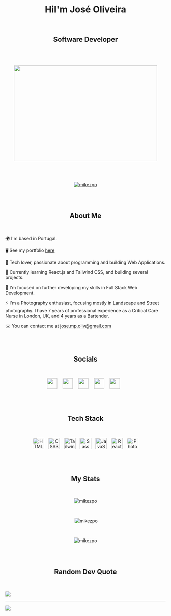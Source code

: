 <h1 align="center">Hi<img src="https://user-images.githubusercontent.com/18350557/176309783-0785949b-9127-417c-8b55-ab5a4333674e.gif" alt="">I'm José Oliveira</h1>

<br>

<h2 align="center">Software Developer</h2>

<br>
<br>
<br>

<div align="center">
  <img src="https://media.giphy.com/media/dWesBcTLavkZuG35MI/giphy.gif" width="450" height="300"/>
</div>

<br>
<br>
<br>

<p align="center"> <a href="https://twitter.com/mikezpo" target="blank"><img src="https://img.shields.io/twitter/follow/mikezpo?logo=twitter&style=for-the-badge" alt="mikezpo" /></a> </p>

<br>
<br>

<h2 align="center">About Me</h2>

<br>

  🌍 I'm based in Portugal.

  🖥️ See my portfolio [here](https://joseoliveira.netlify.app/)

  🚀 Tech lover, passionate about programming and building Web Applications.

  🧠 Currently learning React.js and Tailwind CSS, and building several projects.

  🤝 I'm focused on further developing my skills in Full Stack Web Development.

  ⚡ I'm a Photography enthusiast, focusing mostly in Landscape and Street photography. I have 7 years of professional experience as a Critical Care Nurse in London, UK, and 4 years as a Bartender.

  ✉️ You can contact me at jose.mp.oliv@gmail.com

<br>
<br>

<h2 align="center">Socials</h2>

<br>

  <p align="center">
  <a href="https://www.linkedin.com/in/jose-oliveira-735835216/" target="_blank" rel="noreferrer"><img src="https://raw.githubusercontent.com/danielcranney/readme-generator/main/public/icons/socials/linkedin.svg" width="32" height="32" /></a> &#8196&#8196
  <a href="https://www.twitter.com/Mikezpo" target="_blank" rel="noreferrer"><img src="https://raw.githubusercontent.com/danielcranney/readme-generator/main/public/icons/socials/twitter.svg" width="32" height="32" /></a> &#8196&#8196
  <a href="https://discord.com/users/Mikezpo#5697" target="_blank" rel="noreferrer"><img src="https://raw.githubusercontent.com/danielcranney/readme-generator/main/public/icons/socials/discord.svg" width="32" height="32" /></a> &#8196&#8196
  <a href="https://www.codepen.io/Mikezpo" target="_blank" rel="noreferrer"><img src="https://raw.githubusercontent.com/danielcranney/readme-generator/main/public/icons/socials/codepen-dark.svg" width="32" height="32" /></a> &#8196&#8196
  <a href="http://www.instagram.com/oliveira_zm/" target="_blank" rel="noreferrer"><img src="https://raw.githubusercontent.com/danielcranney/readme-generator/main/public/icons/socials/instagram.svg" width="32" height="32" /></a> &#8196&#8196
  </p>

<br>
<br>

<h2 align="center">Tech Stack</h2>

<br>

<p align="center">
  <a href="https://developer.mozilla.org/en-US/docs/Glossary/HTML5" target="_blank" rel="noreferrer"><img src="https://raw.githubusercontent.com/danielcranney/readme-generator/main/public/icons/skills/html5-colored.svg" width="36" height="36" alt="HTML5" /></a>&#8196&#8196
  <a href="https://www.w3.org/TR/CSS/#css" target="_blank" rel="noreferrer"><img src="https://raw.githubusercontent.com/danielcranney/readme-generator/main/public/icons/skills/css3-colored.svg" width="36" height="36" alt="CSS3" /></a>&#8196&#8196
  <a href="https://tailwindcss.com/" target="_blank" rel="noreferrer"><img src="https://raw.githubusercontent.com/danielcranney/readme-generator/main/public/icons/skills/tailwindcss-colored.svg" width="36" height="36" alt="TailwindCSS" /></a>&#8196&#8196
  <a href="https://sass-lang.com/" target="_blank" rel="noreferrer"><img src="https://raw.githubusercontent.com/danielcranney/readme-generator/main/public/icons/skills/sass-colored.svg" width="36" height="36" alt="Sass" /></a>&#8196&#8196
  <a href="https://developer.mozilla.org/en-US/docs/Web/JavaScript" target="_blank" rel="noreferrer"><img src="https://raw.githubusercontent.com/danielcranney/readme-generator/main/public/icons/skills/javascript-colored.svg" width="36" height="36" alt="JavaScript" /></a>&#8196&#8196
  <a href="https://reactjs.org/" target="_blank" rel="noreferrer"><img src="https://raw.githubusercontent.com/danielcranney/readme-generator/main/public/icons/skills/react-colored.svg" width="36" height="36" alt="React" /></a>&#8196&#8196
  <a href="https://www.adobe.com/uk/products/photoshop.html" target="_blank" rel="noreferrer"><img src="https://raw.githubusercontent.com/danielcranney/readme-generator/main/public/icons/skills/photoshop-colored-dark.svg" width="36" height="36" alt="Photoshop" /></a>
</p>

<br>
<br>


<h2 align="center">My Stats</h2>

<br>

<p align="center"> <img theme=dark&background=000000 src="https://github-readme-stats.vercel.app/api/top-langs?username=mikezpo&show_icons=true&locale=en&layout=compact&theme=react&hide_border=true" alt="mikezpo" /></p>

<br>

<p align="center">&nbsp;<img src="https://github-readme-stats.vercel.app/api?username=mikezpo&show_icons=true&locale=en&theme=react&hide_border=true" alt="mikezpo" /></p>

<br>

<p align="center"><img src="http://github-readme-streak-stats.herokuapp.com?user=mikezpo&theme=react&hide_border=true" alt="mikezpo" /></p>

<br>
<br>

<h2 align="center">Random Dev Quote</h2>

<br>

![](https://quotes-github-readme.vercel.app/api?type=horizontal&theme=dark&layout=compact)

---
[![](https://visitcount.itsvg.in/api?id=Mikezpo&icon=2&color=1)](https://visitcount.itsvg.in)
